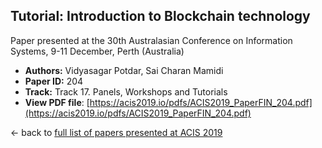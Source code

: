 ## Tutorial: Introduction to Blockchain technology

Paper presented at the 30th Australasian Conference on Information Systems, 9-11 December, Perth (Australia)
- **Authors:** Vidyasagar Potdar, Sai Charan Mamidi
- **Paper ID:** 204
- **Track:** Track 17. Panels, Workshops and Tutorials
- **View PDF file**: [https://acis2019.io/pdfs/ACIS2019_PaperFIN_204.pdf](https://acis2019.io/pdfs/ACIS2019_PaperFIN_204.pdf)

&larr; back to [full list of papers presented at ACIS 2019](https://acis2019.io/)